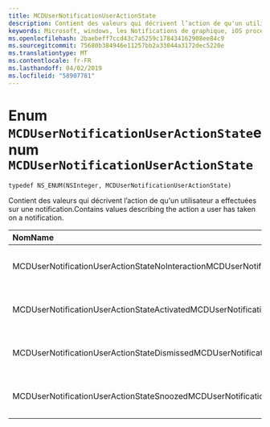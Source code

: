 ```yaml
---
title: MCDUserNotificationUserActionState
description: Contient des valeurs qui décrivent l’action de qu'un utilisateur a effectuées sur une notification.
keywords: Microsoft, windows, les Notifications de graphique, iOS procédures, procédures iPhone
ms.openlocfilehash: 2baebeff7ccd43c7a5259c178434162908ee84c9
ms.sourcegitcommit: 75680b384946e11257bb2a33044a3172dec5220e
ms.translationtype: MT
ms.contentlocale: fr-FR
ms.lasthandoff: 04/02/2019
ms.locfileid: "58907781"
---
```

# <a name="enum-mcdusernotificationuseractionstate"></a><span data-ttu-id="94d85-104">Enum `MCDUserNotificationUserActionState`</span><span class="sxs-lookup"><span data-stu-id="94d85-104">enum `MCDUserNotificationUserActionState`</span></span>

```
typedef NS_ENUM(NSInteger, MCDUserNotificationUserActionState)
```

<span data-ttu-id="94d85-105">Contient des valeurs qui décrivent l’action de qu'un utilisateur a effectuées sur une notification.</span><span class="sxs-lookup"><span data-stu-id="94d85-105">Contains values describing the action a user has taken on a notification.</span></span>

|<span data-ttu-id="94d85-106">Nom</span><span class="sxs-lookup"><span data-stu-id="94d85-106">Name</span></span> | <span data-ttu-id="94d85-107">Value</span><span class="sxs-lookup"><span data-stu-id="94d85-107">Value</span></span> | <span data-ttu-id="94d85-108">Description</span><span class="sxs-lookup"><span data-stu-id="94d85-108">Description</span></span> |
|:-- |:-- |:-- |
|   <span data-ttu-id="94d85-109">MCDUserNotificationUserActionStateNoInteraction</span><span class="sxs-lookup"><span data-stu-id="94d85-109">MCDUserNotificationUserActionStateNoInteraction</span></span> |<span data-ttu-id="94d85-110">0</span><span class="sxs-lookup"><span data-stu-id="94d85-110">0</span></span>| <span data-ttu-id="94d85-111">L’utilisateur n’a pas encore pris aucune action.</span><span class="sxs-lookup"><span data-stu-id="94d85-111">The user hasn't taken any action.</span></span>|
|   <span data-ttu-id="94d85-112">MCDUserNotificationUserActionStateActivated</span><span class="sxs-lookup"><span data-stu-id="94d85-112">MCDUserNotificationUserActionStateActivated</span></span>|<span data-ttu-id="94d85-113">1</span><span class="sxs-lookup"><span data-stu-id="94d85-113">1</span></span>|<span data-ttu-id="94d85-114">L’utilisateur a activé la notification.</span><span class="sxs-lookup"><span data-stu-id="94d85-114">The user has activated the notification.</span></span>|
|   <span data-ttu-id="94d85-115">MCDUserNotificationUserActionStateDismissed</span><span class="sxs-lookup"><span data-stu-id="94d85-115">MCDUserNotificationUserActionStateDismissed</span></span>|<span data-ttu-id="94d85-116">2</span><span class="sxs-lookup"><span data-stu-id="94d85-116">2</span></span>| <span data-ttu-id="94d85-117">L’utilisateur a fermé la notification.</span><span class="sxs-lookup"><span data-stu-id="94d85-117">The user has dismissed the notification.</span></span>|
|   <span data-ttu-id="94d85-118">MCDUserNotificationUserActionStateSnoozed</span><span class="sxs-lookup"><span data-stu-id="94d85-118">MCDUserNotificationUserActionStateSnoozed</span></span>|<span data-ttu-id="94d85-119">3</span><span class="sxs-lookup"><span data-stu-id="94d85-119">3</span></span>| <span data-ttu-id="94d85-120">L’utilisateur a répété la notification.</span><span class="sxs-lookup"><span data-stu-id="94d85-120">The user has snoozed the notification.</span></span>|
